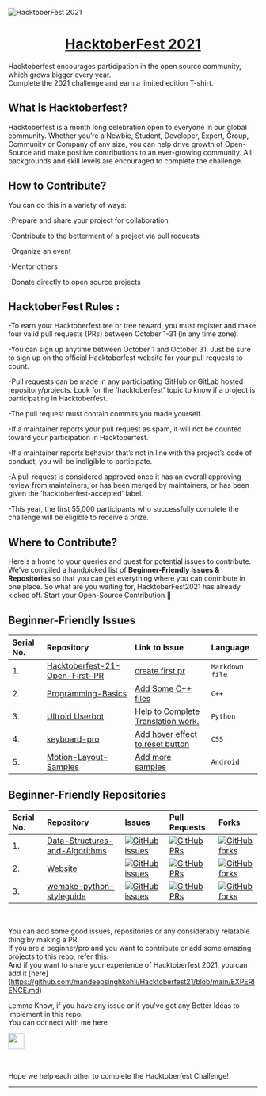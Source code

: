 ![HacktoberFest 2021](https://www.jenkins.io/images/hacktoberfest/logo-hacktoberfest-2021-full.svg)

<h1 align="center">
  <a href="https://hacktoberfest.digitalocean.com/">
       HacktoberFest 2021 </h1>
  </a>


Hacktoberfest encourages participation in the open source community, which grows bigger every year.
<br>
Complete the 2021 challenge and earn a limited edition T-shirt.

## What is Hacktoberfest? 

Hacktoberfest is a month long celebration open to everyone in our global community. Whether you’re a Newbie, Student, Developer, Expert, Group, Community or Company of any size, you can help drive growth of Open-Source and make positive contributions to an ever-growing community. All backgrounds and skill levels are encouraged to complete the challenge.


## How to Contribute? 

You can do this in a variety of ways:

-Prepare and share your project for collaboration

-Contribute to the betterment of a project via pull requests

-Organize an event

-Mentor others

-Donate directly to open source projects


## HacktoberFest Rules :

-To earn your Hacktoberfest tee or tree reward, you must register and make four valid pull requests (PRs) between October 1-31 (in any time zone). 

-You can sign up anytime between October 1 and October 31. Just be sure to sign up on the official Hacktoberfest website for your pull requests to count.

-Pull requests can be made in any participating GitHub or GitLab hosted repository/projects. Look for the 'hacktoberfest' topic to know if a project is participating in Hacktoberfest.

-The pull request must contain commits you made yourself.

-If a maintainer reports your pull request as spam, it will not be counted toward your participation in Hacktoberfest.

-If a maintainer reports behavior that’s not in line with the project’s code of conduct, you will be ineligible to participate.

-A pull request is considered approved once it has an overall approving review from maintainers, or has been merged by maintainers, or has been given the 'hacktoberfest-accepted' label.

-This year, the first 55,000 participants who successfully complete the challenge will be eligible to receive a prize.

## Where to Contribute?

Here's a home to your queries and quest for potential issues to contribute. We've compiled a handpicked list of **Beginner-Friendly Issues & Repositories** so that you can get everything where you can contribute in one place. So what are you waiting for, HacktoberFest2021 has already kicked off. Start your Open-Source Contribution 🚀 

## Beginner-Friendly Issues

| Serial No. | Repository| Link to Issue  | Language |
|:--|:--|:--|:--|
| 1. | [Hacktoberfest-21-Open-First-PR](https://github.com/iamdevvalecha/Hacktoberfest-21-Open-First-PR) | [create first pr](https://github.com/iamdevvalecha/Hacktoberfest-21-Open-First-PR/issues/2) | `Markdown file` |
| 2. | [Programming-Basics ](https://github.com/Astrodevil/Programming-Basics)| [Add Some C++ files](https://github.com/Astrodevil/Programming-Basics/issues/4) | `C++` |
| 3. | [Ultroid Userbot](https://github.com/TeamUltroid/Ultroid) | [Help to Complete Translation work.](https://github.com/TeamUltroid/Ultroid/issues/175) | `Python` |
| 4. | [keyboard-pro](https://github.com/hardeepnarang10/keyboard-pro) | [Add hover effect to reset button](https://github.com/hardeepnarang10/keyboard-pro/issues/1) | `CSS` |
| 5. | [Motion-Layout-Samples](https://github.com/yogeshpaliyal/Motion-Layout-Samples) | [Add more samples](https://github.com/yogeshpaliyal/Motion-Layout-Samples/issues/1) | `Android` |

## Beginner-Friendly Repositories

| Serial No. | Repository  | Issues  | Pull Requests  | Forks |
|:--|:--|:--|:--|:--|
| 1. | [Data-Structures-and-Algorithms](https://github.com/thepranaygupta/Data-Structures-and-Algorithms) | [![GitHub issues](https://img.shields.io/github/issues/thepranaygupta/Data-Structures-and-Algorithms?color=pink&logo=github&style=flat-square)](https://github.com/thepranaygupta/Data-Structures-and-Algorithms/issues) | [![GitHub PRs](https://img.shields.io/github/issues-pr/thepranaygupta/Data-Structures-and-Algorithms?style=social&logo=github)](https://github.com/thepranaygupta/Data-Structures-and-Algorithms/pulls) | [![GitHub forks](https://img.shields.io/github/forks/thepranaygupta/Data-Structures-and-Algorithms?color=purple&style=flat-square&logo=git)](https://github.com/thepranaygupta/Data-Structures-and-Algorithms/network/members) |
| 2. | [Website](https://github.com/FayasNoushad/Website) | [![GitHub issues](https://img.shields.io/github/issues/FayasNoushad/Website?color=pink&logo=github&style=flat-square)](https://github.com/FayasNoushad/Website/issues) | [![GitHub PRs](https://img.shields.io/github/issues-pr/FayasNoushad/Website?style=social&logo=github)](https://github.com/FayasNoushad/Website/pulls) | [![GitHub forks](https://img.shields.io/github/forks/FayasNoushad/Website?color=purple&style=flat-square&logo=git)](https://github.com/FayasNoushad/Website/network/members) |
| 3. | [wemake-python-styleguide](https://github.com/wemake-services/wemake-python-styleguide) | [![GitHub issues](https://img.shields.io/github/issues/wemake-services/wemake-python-styleguide?color=pink&logo=github&style=flat-square)](https://github.com/wemake-services/wemake-python-styleguide/issues) | [![GitHub PRs](https://img.shields.io/github/issues-pr/wemake-services/wemake-python-styleguide?style=social&logo=github)](https://github.com/wemake-services/wemake-python-styleguide/pulls) | [![GitHub forks](https://img.shields.io/github/forks/wemake-services/wemake-python-styleguide?color=purple&style=flat-square&logo=git)](https://github.com/wemake-services/wemake-python-styleguide/network/members) |

<br>

You can add some good issues, repositories or any considerably relatable thing by making a PR.
<br>
If you are a beginner/pro and you want to contribute or add some amazing projects to this repo, refer [this](https://github.com/mandeepsinghkohli/Hacktoberfest21/blob/main/CONTRIBUTING.md).
<br>
And if you want to share your experience of Hacktoberfest 2021, you can add it [here] (https://github.com/mandeepsinghkohli/Hacktoberfest21/blob/main/EXPERIENCE.md)

Lemme Know, if you have any issue or if you've got any Better Ideas to implement in this repo.
<br>
You can connect with me here

<a href="http://github.com/mandeepsinghkohli" target="_blank"><img height="32" width="32" src="https://cdn.jsdelivr.net/npm/simple-icons@latest/icons/github.svg" /></a>

<br>

Hope we help each other to complete the Hacktoberfest Challenge!

******


